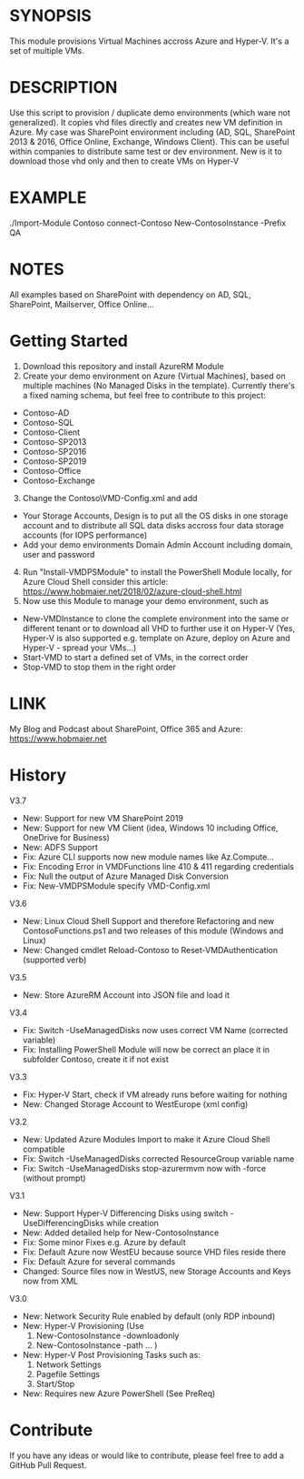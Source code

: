 # SYNOPSIS
This module provisions Virtual Machines accross Azure and Hyper-V. It's a set of multiple VMs.

# DESCRIPTION
Use this script to provision / duplicate demo environments (which ware not generalized). It copies vhd files directly and creates new VM definition in Azure. My case was SharePoint environment including (AD, SQL, SharePoint 2013 & 2016, Office Online, Exchange, Windows Client). This can be useful within companies to distribute same test or dev environment.
New is it to download those vhd only and then to create VMs on Hyper-V

# EXAMPLE
./Import-Module Contoso
connect-Contoso
New-ContosoInstance -Prefix QA

# NOTES
All examples based on SharePoint with dependency on AD, SQL, SharePoint, Mailserver, Office Online...

# Getting Started
1. Download this repository and install AzureRM Module
2. Create your demo environment on Azure (Virtual Machines), based on multiple machines (No Managed Disks in the template). Currently there's a fixed naming schema, but feel free to contribute to this project:
  - Contoso-AD
  - Contoso-SQL
  - Contoso-Client
  - Contoso-SP2013
  - Contoso-SP2016
  - Contoso-SP2019
  - Contoso-Office
  - Contoso-Exchange
3. Change the Contoso\VMD-Config.xml and add 
  - Your Storage Accounts, Design is to put all the OS disks in one storage account and to distribute all SQL data disks accross four data storage accounts (for IOPS performance)
  - Add your demo environments Domain Admin Account including domain, user and password
4. Run "Install-VMDPSModule" to install the PowerShell Module locally, for Azure Cloud Shell consider this article: https://www.hobmaier.net/2018/02/azure-cloud-shell.html
5. Now use this Module to manage your demo environment, such as
  - New-VMDInstance to clone the complete environment into the same or different tenant or to download all VHD to further use it on Hyper-V (Yes, Hyper-V is also supported e.g. template on Azure, deploy on Azure and Hyper-V - spread your VMs...)
  - Start-VMD to start a defined set of VMs, in the correct order
  - Stop-VMD to stop them in the right order

# LINK
My Blog and Podcast about SharePoint, Office 365 and Azure: https://www.hobmaier.net

# History
V3.7
- New: Support for new VM SharePoint 2019
- New: Support for new VM Client (idea, Windows 10 including Office, OneDrive for Business)
- New: ADFS Support
- Fix: Azure CLI supports now new module names like Az.Compute...
- Fix: Encoding Error in VMDFunctions line 410 & 411 regarding credentials
- Fix: Null the output of Azure Managed Disk Conversion
- Fix: New-VMDPSModule specify VMD-Config.xml

V3.6
- New: Linux Cloud Shell Support and therefore Refactoring and new ContosoFunctions.ps1 and two releases of this module (Windows and Linux)
- New: Changed cmdlet Reload-Contoso to Reset-VMDAuthentication (supported verb)

V3.5
- New: Store AzureRM Account into JSON file and load it 

V3.4
- Fix: Switch -UseManagedDisks now uses correct VM Name (corrected variable)
- Fix: Installing PowerShell Module will now be correct an place it in subfolder Contoso, create it if not exist

V3.3
- Fix: Hyper-V Start, check if VM already runs before waiting for nothing
- New: Changed Storage Account to WestEurope (xml config)

V3.2
- New: Updated Azure Modules Import to make it Azure Cloud Shell compatible
- Fix: Switch -UseManagedDisks corrected ResourceGroup variable name
- Fix: Switch -UseManagedDisks stop-azurermvm now with -force (without prompt)

V3.1
- New: Support Hyper-V Differencing Disks using switch -UseDifferencingDisks while creation
- New: Added detailed help for New-ContosoInstance
- Fix: Some minor Fixes e.g. Azure by default
- Fix: Default Azure now WestEU because source VHD files reside there
- Fix: Default Azure for several commands
- Changed: Source files now in WestUS, new Storage Accounts and Keys now from XML

V3.0
- New: Network Security Rule enabled by default (only RDP inbound)
- New: Hyper-V Provisioning (Use 
  1. New-ContosoInstance -downloadonly 
  2. New-ContosoInstance -path ... )
- New: Hyper-V Post Provisioning Tasks such as:
  1.  Network Settings
  2. Pagefile Settings
  3. Start/Stop
- New: Requires new Azure PowerShell (See PreReq)

# Contribute
If you have any ideas or would like to contribute, please feel free to add a GitHub Pull Request.